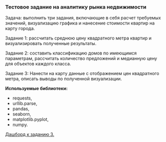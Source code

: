 ### Тестовое задание на аналитику рынка недвижимости

Задача: выполнить три задания, включающие в себя расчет требуемых значений, визуализацию графика и нанесение стоимости квартир на карту города.

Задание 1: рассчитать среднюю цену квадратного метра квартир и визуализировать полученные результаты.

Задание 2: составить классификацию домов по имеющимся параметрам, рассчитать количество предложений и медианную цену для объектов каждого класса.

Задание 3: Нанести на карту данные с отображением цен квадратного метра, описать выводы по полученной визуализации.

**Используемые библиотеки:**
* requests,
* urllib.parse,
* pandas,
* seaborn,
* matplotlib.pyplot,
* numpy.

[Дашборд к заданию 3.](https://public.tableau.com/app/profile/valeryia1682/viz/FlatPricesMinsk/FlatpricesMinsk)
